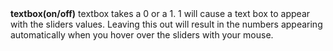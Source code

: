 <a name="textbox"><h3 style="padding-top: 40px; margin-top: 40px;"></h3></a>
**textbox(on/off)** textbox takes a 0 or a 1. 1 will cause a text box to appear with the sliders values. Leaving this out will result in the numbers appearing automatically when you hover over the sliders with your mouse.
